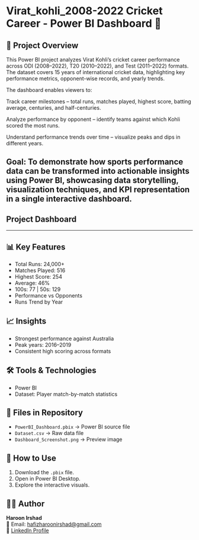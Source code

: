 # Virat_kohli_2008-2022 Cricket Career - Power BI Dashboard 🏏

## 📌 Project Overview
This Power BI project analyzes Virat Kohli’s cricket career performance across ODI (2008–2022), T20 (2010–2022), and Test (2011–2022) formats.
The dataset covers 15 years of international cricket data, highlighting key performance metrics, opponent-wise records, and yearly trends.

The dashboard enables viewers to:

Track career milestones – total runs, matches played, highest score, batting average, centuries, and half-centuries.

Analyze performance by opponent – identify teams against which Kohli scored the most runs.

Understand performance trends over time – visualize peaks and dips in different years.

Goal:
To demonstrate how sports performance data can be transformed into actionable insights using Power BI, showcasing data storytelling, visualization techniques, and KPI representation in a single interactive dashboard.
---
## Project Dashboard 


---
## 📊 Key Features
- Total Runs: 24,000+
- Matches Played: 516
- Highest Score: 254
- Average: 46%
- 100s: 77 | 50s: 129
- Performance vs Opponents
- Runs Trend by Year

## 📈 Insights
- Strongest performance against Australia
- Peak years: 2016–2019
- Consistent high scoring across formats

## 🛠 Tools & Technologies
- Power BI
- Dataset: Player match-by-match statistics

## 📂 Files in Repository
- `PowerBI_Dashboard.pbix` → Power BI source file
- `Dataset.csv` → Raw data file
- `Dashboard_Screenshot.png` → Preview image

## 🚀 How to Use
1. Download the `.pbix` file.
2. Open in Power BI Desktop.
3. Explore the interactive visuals.

## 👨‍💻 Author
**Haroon Irshad**  
📧 Email: hafizharoonirshad@gmail.com  
🔗 [LinkedIn Profile](https://www.linkedin.com/in/haroon-irshad-0793261a6/)
